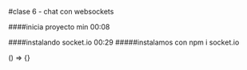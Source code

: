 #clase 6 - chat con websockets

####inicia proyecto min 00:08

####instalando socket.io   00:29
#####instalamos con npm i socket.io


() => {}